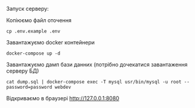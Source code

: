 Запуск серверу:

Копіюємо файл оточення

```
cp .env.example .env
```

Завантажуємо docker контейнери 
```
docker-compose up -d
```

Завантажуємо дамп бази данних (потрібно дочекатися завантаження серверу БД)
```
cat dump.sql | docker-compose exec -T mysql usr/bin/mysql -u root --password=password webdev
```

Відкриваємо в браузері http://127.0.0.1:8080
